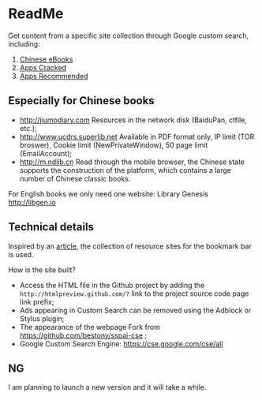 # ReadMe
Get content from a specific site collection through Google custom search, including: 

1. [Chinese eBooks](http://htmlpreview.github.io/?https://github.com/bianwenbo/GoogleCustomSearch/blob/master/ebooks.html)
2. [Apps Cracked](http://htmlpreview.github.io/?https://github.com/bianwenbo/GoogleCustomSearch/blob/master/AppsCrack.html)
3. [Apps Recommended](http://htmlpreview.github.io/?https://github.com/bianwenbo/GoogleCustomSearch/blob/master/Apps.html)

## Especially for Chinese books

- http://jiumodiary.com Resources in the network disk (BaiduPan, ctfile, etc.);
- http://www.ucdrs.superlib.net Available in PDF format only, IP limit (TOR broswer), Cookie limit (NewPrivateWindow), 50 page limit (EmailAccount);
- http://m.ndlib.cn Read through the mobile browser, the Chinese state supports the construction of the platform, which contains a large number of Chinese classic books.

For English books we only need one website: Library Genesis http://libgen.io

## Technical details
Inspired by an [article](https://sspai.com/post/47192 ), the collection of resource sites for the bookmark bar is used.

How is the site built?

- Access the HTML file in the Github project by adding the `http://htmlpreview.github.com/?` link to the project source code page link prefix;
- Ads appearing in Custom Search can be removed using the Adblock or Stylus plugin;
- The appearance of the webpage Fork from https://github.com/bestony/sspai-cse ;
- Google Custom Search Engine: https://cse.google.com/cse/all

## NG
I am planning to launch a new version and it will take a while.
